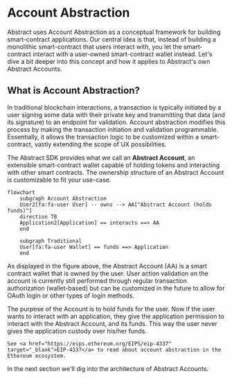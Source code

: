# Account Abstraction

Abstract uses Account Abstraction as a conceptual framework for building smart-contract applications. Our central idea is that, instead of building a monolithic smart-contract that users interact with, you let the smart-contract interact with a user-owned smart-contract wallet instead. Let's dive a bit deeper into this concept and how it applies to Abstract's own Abstract Accounts.

## What is Account Abstraction?

In traditional blockchain interactions, a transaction is typically initiated by a user signing some data with their private key and transmitting that data (and its signature) to an endpoint for validation. Account abstraction modifies this process by making the transaction initiation and validation programmable. Essentially, it allows the transaction logic to be customized within a smart-contract, vastly extending the scope of UX possibilities.

The Abstract SDK provides what we call an **Abstract Account**, an extensible smart-contract wallet capable of holding tokens and interacting with other smart contracts. The ownership structure of an Abstract Account is customizable to fit your use-case.

```mermaid
flowchart
    subgraph Account Abstraction
    User2[fa:fa-user User] -- owns --> AA["Abstract Account (holds funds)"]
    direction TB
    Application2[Application] == interacts ==> AA
    end

    subgraph Traditional
    User[fa:fa-user Wallet] == funds ==> Application
    end
```

As displayed in the figure above, the Abstract Account (AA) is a smart contract wallet that is owned by the user. User action validation on the account is currently still performed through regular transaction authorization (wallet-based) but can be customized in the future to allow for OAuth login or other types of login methods.

The purpose of the Account is to hold funds for the user. Now if the user wants to interact with an application, they give the application permission to interact with the Abstract Account, and its funds. This way the user never gives the application custody over his/her funds.

```admonish info
See <a href="https://eips.ethereum.org/EIPS/eip-4337" target="_blank">EIP-4337</a> to read about account abstraction in the Ethereum ecosystem.
```

In the next section we'll dig into the architecture of Abstract Accounts.

<!-- This concept of account abstraction can provide numerous benefits:

- **Improved User Experience**: Users can interact with smart contracts more seamlessly, without worrying about the
  underlying blockchain complexities. The verification model can be tailored to feel like familiar web2 experiences.

- **Enhanced Security**: By shifting validation logic to smart contracts, a variety of security checks can be
  implemented to guard against unauthorized transactions. This could include multi-factor authentication, whitelisting,
  and more.

- **Reliable Fee Payment**: Account abstraction can enable smart contracts to pay for gas, thereby relieving end-users
  from managing volatile gas prices or even paying for gas at all.

In the following sections, we'll discuss how Abstract utilizes the concept of account abstraction, ensuring modularity,
security, and scalability in applications built using the Abstract SDK. -->

<!-- ## Abstract Apps

Abstract Apps are smart-contracts that add functionality to an Abstract Account. Here's a small snippet of code to give
you an idea of how an App is created with the Abstract SDK:

```rust,no_run
{{#include ../../../packages/abstract-app/examples/counter.rs:handlers}}
```

The code above defines an **Abstract App**. This app can be installed on any Abstract Account through
the <a href="https://console.abstract.money" target="_blank">Abstract App
store</a>, allowing developers to monetize their code.

The customizable handlers that are used in the builder are functions similar to the native CosmWasm entry-point
functions. They expose an additional App object which, via the `abstract-sdk`, empowers you to execute intricate
multi-contract transactions with minimum code. Importantly, this simplification does not limit the contract's
programmability. Instead, it provides a balance of efficient coding and comprehensive control over inter-contract
interactions.

In the upcoming section we will explore the [architecture of Abstract Accounts](3_architecture.md), providing insights
into its design. -->